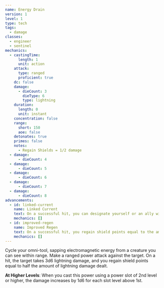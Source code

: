 ```yaml
---
name: Energy Drain
version: 1
level: 1
type: tech
tags:
  - damage
classes:
  - engineer
  - sentinel
mechanics:
  - castingTime:
      length: 1
      unit: action
    attack:
      type: ranged
      proficient: true
    dc: false
    damage:
      - dieCount: 3
        dieType: 6
        type: lightning
    duration:
      length: 0
      unit: instant
    concentration: false
    range:
      short: 150
      aoe: false
    detonates: true
    primes: false
    notes:
      - Regain Shields = 1/2 damage
  - damage:
      - dieCount: 4
  - damage:
      - dieCount: 5
  - damage:
      - dieCount: 6
  - damage:
      - dieCount: 7
  - damage:
      - dieCount: 8
advancements:
  - id: linked-current
    name: Linked Current
    text: On a successful hit, you can designate yourself or an ally within range of the ability to direct a positive current. Instead of gaining shield points, this current doubles a creature's waking speed for 1d4 rounds. Using this advanced tech skill more than once does not stack the speed boost.
    mechanics: []
  - id: improved-regen
    name: Improved Regen
    text: On a successful hit, you regain shield points equal to the amount of lightning damage dealt.
    mechanics: []
---
```

Cycle your omni-tool, sapping electromagnetic energy from a creature you can see within range. Make a ranged power attack
against the target. On a hit, the target takes 3d6 lightning damage, and you regain shield points equal to half the
amount of lightning damage dealt.

__At Higher Levels__: When you cast this power using a power slot of 2nd level or higher, the damage increases
by 1d6 for each slot level above 1st.
